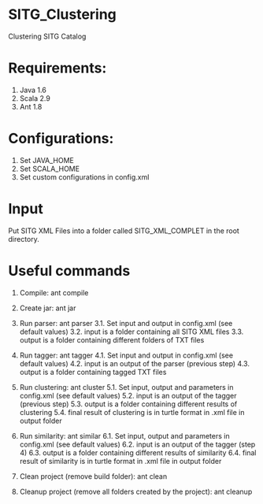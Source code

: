 SITG_Clustering
===============

Clustering SITG Catalog


Requirements:
===============
1. Java 1.6
2. Scala 2.9
3. Ant 1.8


Configurations:
===============
1. Set JAVA_HOME
2. Set SCALA_HOME
3. Set custom configurations in config.xml

Input
===============
Put SITG XML Files into a folder called SITG_XML_COMPLET in the root directory.


Useful commands
===============
1. Compile: ant compile

2. Create jar: ant jar

3. Run parser: ant parser
3.1. Set input and output in config.xml (see default values)
3.2. input is a folder containing all SITG XML files
3.3. output is a folder containing different folders of TXT files

4. Run tagger: ant tagger
4.1. Set input and output in config.xml (see default values)
4.2. input is an output of the parser (previous step)
4.3. output is a folder containing tagged TXT files 

5. Run clustering: ant cluster
5.1. Set input, output and parameters in config.xml (see default values)
5.2. input is an output of the tagger (previous step)
5.3. output is a folder containing different results of clustering
5.4. final result of clustering is in turtle format in .xml file in output folder

6. Run similarity: ant similar
6.1. Set input, output and parameters in config.xml (see default values)
6.2. input is an output of the tagger (step 4)
6.3. output is a folder containing different results of similarity
6.4. final result of similarity is in turtle format in .xml file in output folder

7. Clean project (remove build folder): ant clean

8. Cleanup project (remove all folders created by the project): ant cleanup



